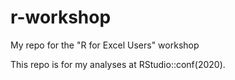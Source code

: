 # r-workshop
My repo for the "R for Excel Users" workshop

This repo is for my analyses at RStudio::conf(2020).